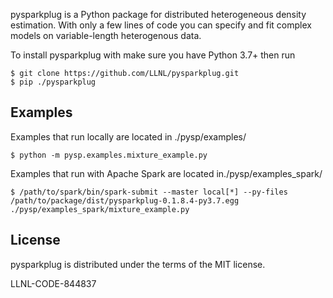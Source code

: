 pysparkplug is a Python package for distributed heterogeneous density estimation. With only a few lines of code you can specify and fit complex models on variable-length heterogenous data.


To install pysparkplug with make sure you have Python 3.7+ then run

    $ git clone https://github.com/LLNL/pysparkplug.git
    $ pip ./pysparkplug


Examples
----------------

Examples that run locally are located in ./pysp/examples/


    $ python -m pysp.examples.mixture_example.py


Examples that run with Apache Spark are located in./pysp/examples_spark/


    $ /path/to/spark/bin/spark-submit --master local[*] --py-files /path/to/package/dist/pysparkplug-0.1.8.4-py3.7.egg ./pysp/examples_spark/mixture_example.py 



License
----------------

pysparkplug is distributed under the terms of the MIT license.


LLNL-CODE-844837
